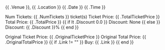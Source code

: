 {{ .Venue }}, {{ .Location }}
{{ .Date }} {{ .Time }}

Num Tickets: {{ .NumTickets }} ticket(s)
Ticket Price: {{ .TotalTicketPrice }}
Total Price: {{ .TotalPrice }}
{{ if lt .Discount 0.0 }}
Discount: None
{{ else }}
Discount: {{ .Discount }}%
{{ end }}

Original Ticket Price: {{ .OriginalTicketPrice }}
Original Total Price: {{ .OriginalTotalPrice }}
{{ if .Link != "" }}
Buy: {{ .Link }}
{{ end }}
